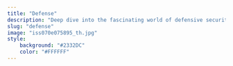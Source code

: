 ```yaml
---
title: "Defense"
description: "Deep dive into the fascinating world of defensive security."
slug: "defense"
image: "iss070e075895_th.jpg"
style:
    background: "#2332DC"
    color: "#FFFFFF"
---
```

